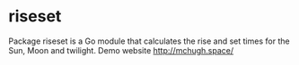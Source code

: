 # riseset
Package riseset is a Go module that calculates the rise and set times for the Sun, Moon and twilight.
Demo website http://mchugh.space/
